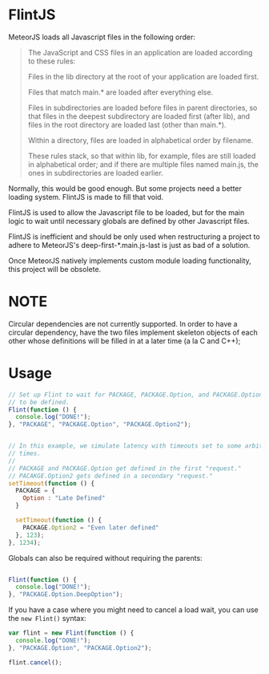FlintJS
=======

MeteorJS loads all Javascript files in the following order:

> The JavaScript and CSS files in an application are loaded according to these rules:
> 
> Files in the lib directory at the root of your application are loaded first.
> 
> Files that match main.* are loaded after everything else.
> 
> Files in subdirectories are loaded before files in parent directories, so that files in the deepest subdirectory are loaded first (after lib), and files in the root directory are loaded last (other than main.*).
> 
> Within a directory, files are loaded in alphabetical order by filename.
> 
> These rules stack, so that within lib, for example, files are still loaded in alphabetical order; and if there are multiple files named main.js, the ones in subdirectories are loaded earlier.

Normally, this would be good enough.  But some projects need a better loading system.  FlintJS is made to fill that void.

FlintJS is used to allow the Javascript file to be loaded, but for the main logic to wait until necessary globals are defined by other Javascript files.

FlintJS is inefficient and should be only used when restructuring a project to adhere to MeteorJS's deep-first-*.main.js-last is just as bad of a solution.

Once MeteorJS natively implements custom module loading functionality, this project will be obsolete.

NOTE
====

Circular dependencies are not currently supported. In order to have a circular dependency, have the two files implement skeleton objects of each other
whose definitions will be filled in at a later time (a la C and C++);

Usage
=====

```javascript
// Set up Flint to wait for PACKAGE, PACKAGE.Option, and PACKAGE.Option2
// to be defined.
Flint(function () {
  console.log("DONE!");
}, "PACKAGE", "PACKAGE.Option", "PACKAGE.Option2");


// In this example, we simulate latency with timeouts set to some arbitrary
// times.
//
// PACKAGE and PACKAGE.Option get defined in the first "request."
// PACAKGE.Option2 gets defined in a secondary "request."
setTimeout(function () {
  PACKAGE = {
    Option : "Late Defined"
  }

  setTimeout(function () {
    PACKAGE.Option2 = "Even later defined"
  }, 123);
}, 1234);
```

Globals can also be required without requiring the parents:

```javascript

Flint(function () {
  console.log("DONE!");
}, "PACKAGE.Option.DeepOption");
```



If you have a case where you might need to cancel a load wait, you can use the `new Flint()` syntax:

```javascript
var flint = new Flint(function () {
  console.log("DONE!");
}, "PACKAGE.Option", "PACKAGE.Option2");

flint.cancel();

```